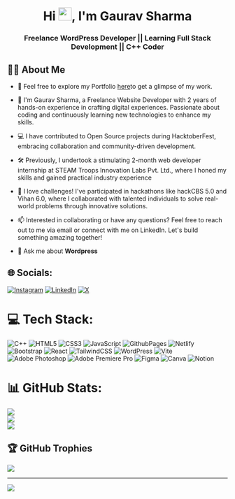 <h1 align="center">Hi <img src="https://raw.githubusercontent.com/MartinHeinz/MartinHeinz/master/wave.gif"
        width="30px">, I'm Gaurav Sharma</h1>
<h3 align="center">Freelance WordPress Developer || Learning Full Stack Development || C++ Coder</h3>

## 🙋‍♂️ About Me

- 🔭 Feel free to explore my Portfolio [here](https://gauravsharmatheofficial.netlify.app/)to get a glimpse of my work.

- 🌱 I'm Gaurav Sharma, a Freelance Website Developer with 2 years of hands-on experience in crafting digital experiences. Passionate about coding and continuously learning new technologies to enhance my skills.

- 💻 I have contributed to Open Source projects during HacktoberFest, embracing collaboration and community-driven development.

- 🛠️ Previously, I undertook a stimulating 2-month web developer internship at STEAM Troops Innovation Labs Pvt. Ltd., where I honed my skills and gained practical industry experience

- 🚀 I love challenges! I've participated in hackathons like hackCBS 5.0 and Vihan 6.0, where I collaborated with talented individuals to solve real-world problems through innovative solutions.

- 📫 Interested in collaborating or have any questions? Feel free to reach out to me via email or connect with me on LinkedIn. Let's build something amazing together!

- 💬 Ask me about **Wordpress**

  
## 🌐 Socials:

[![Instagram](https://img.shields.io/badge/Instagram-%23E4405F.svg?logo=Instagram&logoColor=white)](https://instagram.com/gauravsharmatheofficial) [![LinkedIn](https://img.shields.io/badge/LinkedIn-%230077B5.svg?logo=linkedin&logoColor=white)](https://linkedin.com/in/gauravsharmatheofficial) [![X](https://img.shields.io/badge/X-black.svg?logo=X&logoColor=white)](https://x.com/gauravsharmatwr)

# 💻 Tech Stack:

![C++](https://img.shields.io/badge/c++-%2300599C.svg?style=for-the-badge&logo=c%2B%2B&logoColor=white) ![HTML5](https://img.shields.io/badge/html5-%23E34F26.svg?style=for-the-badge&logo=html5&logoColor=white) ![CSS3](https://img.shields.io/badge/css3-%231572B6.svg?style=for-the-badge&logo=css3&logoColor=white) ![JavaScript](https://img.shields.io/badge/javascript-%23323330.svg?style=for-the-badge&logo=javascript&logoColor=%23F7DF1E) ![GithubPages](https://img.shields.io/badge/github%20pages-121013?style=for-the-badge&logo=github&logoColor=white) ![Netlify](https://img.shields.io/badge/netlify-%23000000.svg?style=for-the-badge&logo=netlify&logoColor=#00C7B7) ![Bootstrap](https://img.shields.io/badge/bootstrap-%238511FA.svg?style=for-the-badge&logo=bootstrap&logoColor=white) ![React](https://img.shields.io/badge/react-%2320232a.svg?style=for-the-badge&logo=react&logoColor=%2361DAFB) ![TailwindCSS](https://img.shields.io/badge/tailwindcss-%2338B2AC.svg?style=for-the-badge&logo=tailwind-css&logoColor=white) ![WordPress](https://img.shields.io/badge/WordPress-%23117AC9.svg?style=for-the-badge&logo=WordPress&logoColor=white) ![Vite](https://img.shields.io/badge/vite-%23646CFF.svg?style=for-the-badge&logo=vite&logoColor=white) ![Adobe Photoshop](https://img.shields.io/badge/adobe%20photoshop-%2331A8FF.svg?style=for-the-badge&logo=adobe%20photoshop&logoColor=white) ![Adobe Premiere Pro](https://img.shields.io/badge/Adobe%20Premiere%20Pro-9999FF.svg?style=for-the-badge&logo=Adobe%20Premiere%20Pro&logoColor=white) ![Figma](https://img.shields.io/badge/figma-%23F24E1E.svg?style=for-the-badge&logo=figma&logoColor=white) ![Canva](https://img.shields.io/badge/Canva-%2300C4CC.svg?style=for-the-badge&logo=Canva&logoColor=white) ![Notion](https://img.shields.io/badge/Notion-%23000000.svg?style=for-the-badge&logo=notion&logoColor=white)

# 📊 GitHub Stats:

![](https://github-readme-stats.vercel.app/api?username=gauravsharmatheofficial&theme=dark&hide_border=false&include_all_commits=true&count_private=true)<br/>
![](https://github-readme-streak-stats.herokuapp.com/?user=gauravsharmatheofficial&theme=dark&hide_border=false)<br/>
![](https://github-readme-stats.vercel.app/api/top-langs/?username=gauravsharmatheofficial&theme=dark&hide_border=false&include_all_commits=true&count_private=true&layout=compact)

## 🏆 GitHub Trophies

![](https://github-profile-trophy.vercel.app/?username=gauravsharmatheofficial&theme=radical&no-frame=false&no-bg=false&margin-w=4)

---

[![](https://visitcount.itsvg.in/api?id=gauravsharmatheofficial&label=Profile%20Views&color=2&icon=0&pretty=true)](https://visitcount.itsvg.in)

<!-- Proudly created with GPRM ( https://gprm.itsvg.in ) -->
